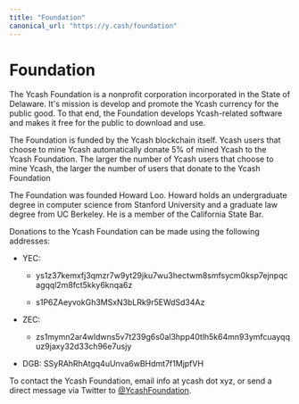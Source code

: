 ```yaml
---
title: "Foundation"
canonical_url: "https://y.cash/foundation"
---
```



# Foundation

The Ycash Foundation is a nonprofit corporation incorporated in the State of Delaware. It's mission is develop and promote the Ycash currency for the public good. To that end, the Foundation develops Ycash-related software and makes it free for the public to download and use.

The Foundation is funded by the Ycash blockchain itself. Ycash users that choose to mine Ycash automatically donate 5% of mined Ycash to the Ycash Foundation. The larger the number of Ycash users that choose to mine Ycash, the larger the number of users that donate to the Ycash Foundation

The Foundation was founded Howard Loo. Howard holds an undergraduate degree in computer science from Stanford University
and a graduate law degree from UC Berkeley. He is a member of the California State Bar.

Donations to the Ycash Foundation can be made using the following addresses:

* YEC:

    - ys1z37kemxfj3qmzr7w9yt29jku7wu3hectwm8smfsycm0ksp7ejnpqcagqql2m8fct5kky6knqa6z

    - s1P6ZAeyvokGh3MSxN3bLRk9r5EWdSd34Az

* ZEC: 

    - zs1mymn2ar4wldwns5v7t239g6s0al3hpp40tlh5k64mn93ymfcuayqquz9jaxy32d33ch96e7usjy

* DGB: SSyRAhRhAtgq4uUnva6wBHdmt7f1MjpfVH

    
To contact the Ycash Foundation, email info at ycash dot xyz, or send a direct message via Twitter to [@YcashFoundation](https://twitter.com/YcashFoundation).
